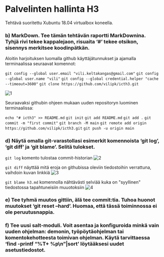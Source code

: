 # Palvelinten hallinta H3

Tehtävä suoritettu Xubuntu 18.04 virtualbox koneella.


### b) MarkDown. Tee tämän tehtävän raportti MarkDownina. Tyhjä rivi tekee kappalejaon, risuaita ‘#’ tekee otsikon, sisennys merkitsee koodinpätkän.

Aloitin harjoituksen luomalla github käyttäjätunnukset ja ajamalla terminaalissa seuraavat komennot:

`git config --global user.email "vili.keltakangas@gmail.com"`
`git config --global user.name "vili"`
`git config --global credential.helper "cache --timeout=3600"`
`git clone https://github.com/vilipk/icth3.git`

![1]

Seuraavaksi githubin ohjeen mukaan uuden repositoryn luominen terminaalissa:

`echo "# icth3" >> README.md`
`git init`
`git add README.md`
`git add .`
`git commit -m "first commit"`
`git branch -M main`
`git remote add origin https://github.com/vilipk/icth3.git`
`git push -u origin main`

### d)  Näytä omalla git-varastollasi esimerkit komennoista ‘git log’, ‘git diff’ ja ‘git blame’. Selitä tulokset.

`git log` komento tulostaa commit-historian
![2]

`git diff` näyttää mitä eroja on githubissa oleviin tiedostoihin verrattuna, vaihdoin kuvan linkkiä
![3]

`git blame h3.md` komennolla nähtävästi selviää kuka on "syyllinen" tiedostossa tapahtuneisiin muuotoksiin
![4] 

### e) Tee tyhmä muutos gittiin, älä tee commit:tia. Tuhoa huonot muutokset ‘git reset –hard’. Huomaa, että tässä toiminnossa ei ole peruutusnappia.	 

### f) Tee uusi salt-moduli. Voit asentaa ja konfiguroida minkä vain uuden ohjelman: demonin, työpöytäohjelman tai komentokehotteesta toimivan ohjelman. Käytä tarvittaessa ‘find -printf “%T+ %p\n”|sort’ löytääksesi uudet asetustiedostot.

[1]: https://i.gyazo.com/9da72827c95044f4cc1a2707e14ae574.png "1"
[2]: https://i.gyazo.com/a13ba7f2b91af223d722ea11f0c22f5e.png "2"
[3]: https://i.gyazo.com/31ceb8021e952114bf6cd2c2d468e748.png "3"
[4]: https://i.gyazo.com/c27766b67b436348eb2172e9b98cf667.png "4"
